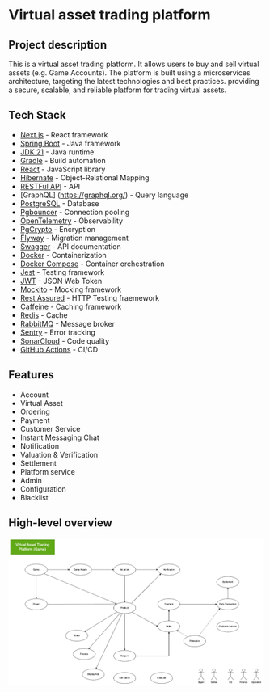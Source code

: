 # Virtual asset trading platform

## Project description

This is a virtual asset trading platform. It allows users to buy and sell virtual assets (e.g. Game Accounts).
The platform is built using a microservices architecture, targeting the latest technologies and best practices.
providing a secure, scalable, and reliable platform for trading virtual assets.

## Tech Stack

- [Next.js](https://nextjs.org/) - React framework
- [Spring Boot](https://spring.io/projects/spring-boot) - Java framework
- [JDK 21](https://jdk.java.net/21/) - Java runtime
- [Gradle](https://gradle.org/) - Build automation
- [React](https://reactjs.org/) - JavaScript library
- [Hibernate](https://hibernate.org/orm/) - Object-Relational Mapping
- [RESTFul API](https://restfulapi.net/) - API
- [GraphQL] (<https://graphql.org/>) - Query language
- [PostgreSQL](https://www.postgresql.org/) - Database
- [Pgbouncer](https://www.pgbouncer.org/) - Connection pooling
- [OpenTelemetry](https://opentelemetry.io/) - Observability
- [PgCrypto](https://www.postgresql.org/docs/current/pgcrypto.html) - Encryption
- [Flyway](https://flywaydb.org/) - Migration management
- [Swagger](https://swagger.io/) - API documentation
- [Docker](https://www.docker.com/) - Containerization
- [Docker Compose](https://docs.docker.com/compose/) - Container orchestration
- [Jest](https://jestjs.io/) - Testing framework
- [JWT](https://jwt.io/) - JSON Web Token
- [Mockito](https://site.mockito.org/) - Mocking framework
- [Rest Assured](https://rest-assured.io/) - HTTP Testing fraemework
- [Caffeine](https://www.caffeine.com/) - Caching framework
- [Redis](https://redis.io/) - Cache
- [RabbitMQ](https://www.rabbitmq.com/) - Message broker
- [Sentry](https://sentry.io/) - Error tracking
- [SonarCloud](https://sonarcloud.io/) - Code quality
- [GitHub Actions](https://github.com/features/actions) - CI/CD

## Features

- Account
- Virtual Asset
- Ordering
- Payment
- Customer Service
- Instant Messaging Chat
- Notification
- Valuation & Verification
- Settlement
- Platform service
- Admin
- Configuration
- Blacklist

## High-level overview

![Entity Map](./TradingGame.Entities.drawio.png)
